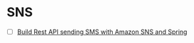 # SNS 

- [ ] [Build Rest API sending SMS with Amazon SNS and Spring](http://tdkhiem.com/2017/07/30/build-rest-api-sending-sms-with-amazon-sns-and-spring/)
